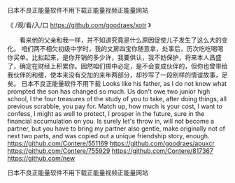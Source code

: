 
日本不良正能量软件不用下载正能量视频正能量网站




《 /观/看/入/口  https://github.com/goodraes/xotr 》




　　看来他的父亲和我一样，并不知道究竟是什么原因促使儿子发生了这么大的变化。
咱们两不相欠初级中学时，我的文房四宝你随意拿，处事后，历次吃吃喝喝你买单。比拟起来，是你开销的多少许，我要供认，我不妨保护，将来本人昌盛了，确定在财经上积累你。固然咱们掷中必定，是不会变成伙伴的，但你也曾带给我伙伴的和缓，使本来没有交加的来年两部分，却抄写了一段别样的情谊故事，足矣。
日本不良正能量软件不用下载
Looks like his father, as I do not know what prompted the son has changed so much.
Us don't owe two junior high school, I the four treasures of the study of you to take, after doing things, all previous scrabble, you pay for.
Match up, how much is your cost, I want to confess, I might as well to protect, I prosper in the future, sure in the financial accumulation on you.
Is surely let's throw in, will not become a partner, but you have to bring my partner also gentle, make originally not of next two parts, and was copied out a unique friendship story, enough.
https://github.com/Contere/551169
https://github.com/goodraes/apuxcr
https://github.com/Contere/755929
https://github.com/Contere/817367
https://github.com/new





日本不良正能量软件不用下载正能量视频正能量网站
